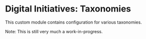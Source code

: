 # Digital Initiatives: Taxonomies

This custom module contains configuration for various taxonomies.

Note: This is still very much a work-in-progress.

